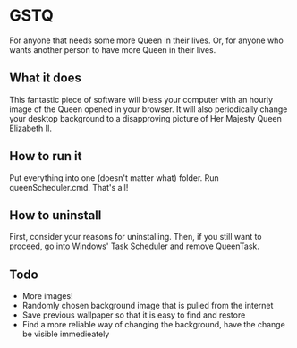 # GSTQ
For anyone that needs some more Queen in their lives. Or, for anyone who wants another person to have more Queen in their lives.
## What it does
This fantastic piece of software will bless your computer with an hourly image of the Queen opened in your browser. It will also periodically change your desktop background to a disapproving picture of Her Majesty Queen Elizabeth II.
## How to run it
Put everything into one (doesn't matter what) folder. Run queenScheduler.cmd. That's all!
## How to uninstall
First, consider your reasons for uninstalling. Then, if you still want to proceed, go into Windows' Task Scheduler and remove QueenTask.
## Todo
- More images!
- Randomly chosen background image that is pulled from the internet
- Save previous wallpaper so that it is easy to find and restore
- Find a more reliable way of changing the background, have the change be visible immedieately
